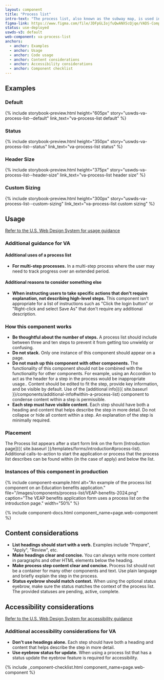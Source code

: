 ```yaml
---
layout: component
title: "Process list"
intro-text: "The process list, also known as the subway map, is used in a static informational context to describe the process to apply for a benefit or to provide tracking information to a user where they are in a given process."
figma-link: https://www.figma.com/file/JDFpGLIojfuQwANXScQjqe/VADS-Component-Example-Library?type=design&node-id=35%3A169&mode=design&t=J32RmU6Fjbjuh9bD-1
status: use-deployed
uswds-v3: default
web-component: va-process-list
anchors:
  - anchor: Examples
  - anchor: Usage
  - anchor: Code usage
  - anchor: Content considerations
  - anchor: Accessibility considerations
  - anchor: Component checklist
---
```


## Examples

### Default

{% include storybook-preview.html height="605px" story="uswds-va-process-list--default" link_text="va-process-list default" %}

### Status

{% include storybook-preview.html height="350px" story="uswds-va-process-list--status" link_text="va-process-list status" %}

### Header Size

{% include storybook-preview.html height="375px" story="uswds-va-process-list--header-size" link_text="va-process-list header size" %}

### Custom Sizing

{% include storybook-preview.html height="300px" story="uswds-va-process-list--custom-sizing" link_text="va-process-list custom sizing" %}

## Usage

<a class="vads-c-action-link--blue" href="https://designsystem.digital.gov/components/process-list/">Refer to the U.S. Web Design System for usage guidance</a>

### Additional guidance for VA

#### Additional uses of a process list

* **For multi-step processes.** In a multi-step process where the user may need to track progress over an extended period.

#### Additional reasons to consider something else

* **When instructing users to take specific actions that don't require explanation, not describing high-level steps.** This component isn't appropriate for a list of instructions such as "Click the login button" or "Right-click and select Save As" that don't require any additional description.

### How this component works

* **Be thoughtful about the number of steps.** A process list should include between three and ten steps to prevent it from getting too unwieldy or confusing.
* **Do not stack.** Only one instance of this component should appear on a page.
* **Do not mash up this component with other components.** The functionality of this component should not be combined with the functionality for other components. For example, using an Accordion to act as the header for a step in the process would be inappropriate usage.. Content should be edited to fit the step, provide key information, and be visible by default. Use of the [additional info]({{ site.baseurl }}/components/additional-info#within-a-process-list) component to condense content within a step is permissible. 
* **Each step must have visible content.** Each step should have both a heading and content that helps describe the step in more detail. Do not collapse or hide all content within a step. An explanation of the step is minimally required.

### Placement

The Process list appears after a start form link on the form [Introduction page]({{ site.baseurl }}/templates/forms/introduction#process-list). Additional calls-to-action to start the application or process that the process list describes can be found within (in the case of apply) and below the list.

### Instances of this component in production

{% include component-example.html alt="An example of the process list component on an Education benefits application." file="/images/components/process-list/VEAP-benefits-2024.png" caption="The VEAP benefits application form uses a process list on the introduction page." width="50%" %}

{% include component-docs.html component_name=page.web-component %}

## Content considerations

* **List headings should start with a verb.** Examples include "Prepare", "Apply", "Review", etc.
* **Make headings clear and concise.** You can always write more content in paragraphs and other HTML elements below the heading.
* **Make process step content clear and concise.** Process list should not be a container for many other components and text. Use plain language and briefly explain the step in the process.
* **Status eyebrow should match context.** When using the optional status eyebrow, make sure the status matches the context of the process list.  The provided statuses are pending, active, complete.

## Accessibility considerations

<a class="vads-c-action-link--blue" href="https://designsystem.digital.gov/components/process-list/#accessibility-process-list">Refer to the U.S. Web Design System for accessibility guidance</a>

### Additional accessibility considerations for VA

* **Don't use headings alone.** Each step should have both a heading and content that helps describe the step in more detail.
* **Use eyebrow status for update.** When using a process list that has a status update the eyebrow feature is required for accessibility. 

{% include _component-checklist.html component_name=page.web-component %}